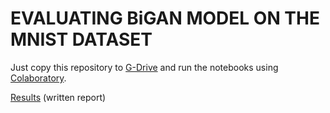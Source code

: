 # EVALUATING BiGAN MODEL ON THE MNIST DATASET

Just copy this repository to [G-Drive](https://drive.google.com/drive/my-drive) and run the notebooks using [Colaboratory](https://colab.research.google.com/).

[Results](report.pdf) (written report)
